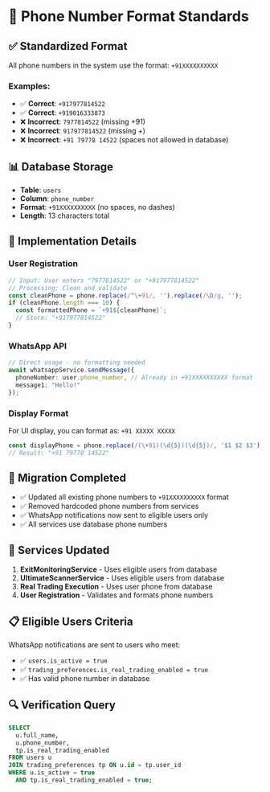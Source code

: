 # 📱 Phone Number Format Standards

## ✅ **Standardized Format**
All phone numbers in the system use the format: `+91XXXXXXXXXX`

### **Examples:**
- ✅ **Correct**: `+917977814522`
- ✅ **Correct**: `+919016333873`
- ❌ **Incorrect**: `7977814522` (missing +91)
- ❌ **Incorrect**: `917977814522` (missing +)
- ❌ **Incorrect**: `+91 79778 14522` (spaces not allowed in database)

## 📊 **Database Storage**
- **Table**: `users`
- **Column**: `phone_number`
- **Format**: `+91XXXXXXXXXX` (no spaces, no dashes)
- **Length**: 13 characters total

## 🔧 **Implementation Details**

### **User Registration**
```typescript
// Input: User enters "7977814522" or "+917977814522"
// Processing: Clean and validate
const cleanPhone = phone.replace(/^\+91/, '').replace(/\D/g, '');
if (cleanPhone.length === 10) {
  const formattedPhone = `+91${cleanPhone}`;
  // Store: "+917977814522"
}
```

### **WhatsApp API**
```typescript
// Direct usage - no formatting needed
await whatsappService.sendMessage({
  phoneNumber: user.phone_number, // Already in +91XXXXXXXXXX format
  message1: "Hello!"
});
```

### **Display Format**
For UI display, you can format as: `+91 XXXXX XXXXX`
```typescript
const displayPhone = phone.replace(/(\+91)(\d{5})(\d{5})/, '$1 $2 $3');
// Result: "+91 79778 14522"
```

## 🚨 **Migration Completed**
- ✅ Updated all existing phone numbers to `+91XXXXXXXXXX` format
- ✅ Removed hardcoded phone numbers from services
- ✅ WhatsApp notifications now sent to eligible users only
- ✅ All services use database phone numbers

## 🎯 **Services Updated**
1. **ExitMonitoringService** - Uses eligible users from database
2. **UltimateScannerService** - Uses eligible users from database  
3. **Real Trading Execution** - Uses user phone from database
4. **User Registration** - Validates and formats phone numbers

## 📋 **Eligible Users Criteria**
WhatsApp notifications are sent to users who meet:
- ✅ `users.is_active = true`
- ✅ `trading_preferences.is_real_trading_enabled = true`
- ✅ Has valid phone number in database

## 🔍 **Verification Query**
```sql
SELECT 
  u.full_name,
  u.phone_number,
  tp.is_real_trading_enabled
FROM users u
JOIN trading_preferences tp ON u.id = tp.user_id
WHERE u.is_active = true 
  AND tp.is_real_trading_enabled = true;
```
